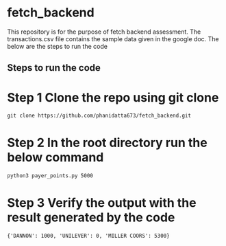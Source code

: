 # fetch_backend
This repository is for the purpose of fetch backend assessment. The transactions.csv file contains the sample data given in the google doc. The below are the steps to run the code

## Steps to run the code
# Step 1 Clone the repo using git clone
```
git clone https://github.com/phanidatta673/fetch_backend.git
```

# Step 2 In the root directory run the below command
```
python3 payer_points.py 5000 
```

# Step 3 Verify the output with the result generated by the code
```
{'DANNON': 1000, 'UNILEVER': 0, 'MILLER COORS': 5300}
```